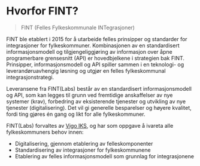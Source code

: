 # Hvorfor FINT?

>FINT (Felles  Fylkeskommunale INTegrasjoner)

FINT ble etablert i 2015 for å utarbeide felles prinsipper og standarder for integrasjoner for fylkeskommuner. Kombinasjonen av en standardisert informasjonsmodell og tilgjengeliggjøring av informasjon over åpne programerbare grensesnitt (API) er hovedbjelkene i strategien bak FINT. Prinsipper, informasjonsmodell og API spiller sammen i en teknologi- og leverandøruavhengig løsning og utgjør en felles fylkeskommunal integrasjonstrategi.

Leveransene fra FINT(Labs) består av en standardisert informasjonsmodell og API, som kan legges til grunn ved fremtidige anskaffelser av nye systemer (krav), forbedring av eksisterende tjenester og utvikling av nye tjenester (digitalisering). Det vil gi generelle besparelser og høyere kvalitet, fordi ting gjøres én gang og likt for alle fylkeskommuner.

FINT(Labs) forvaltes av [Vigo IKS](https://www.vigoiks.no), og har som oppgave å ivareta alle fylkeskommuners behov innen:

* Digitalisering, gjennom etablering av felleskomponenter
* Standardisering av integrasjoner for fylkeskommunene
* Etablering av felles informasjonsmodell som grunnlag for integrasjonene





